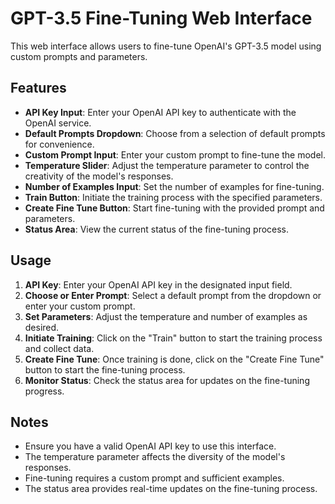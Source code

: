 # GPT-3.5 Fine-Tuning Web Interface

This web interface allows users to fine-tune OpenAI's GPT-3.5 model using custom prompts and parameters.

## Features

- **API Key Input**: Enter your OpenAI API key to authenticate with the OpenAI service.
- **Default Prompts Dropdown**: Choose from a selection of default prompts for convenience.
- **Custom Prompt Input**: Enter your custom prompt to fine-tune the model.
- **Temperature Slider**: Adjust the temperature parameter to control the creativity of the model's responses.
- **Number of Examples Input**: Set the number of examples for fine-tuning.
- **Train Button**: Initiate the training process with the specified parameters.
- **Create Fine Tune Button**: Start fine-tuning with the provided prompt and parameters.
- **Status Area**: View the current status of the fine-tuning process.

## Usage

1. **API Key**: Enter your OpenAI API key in the designated input field.
2. **Choose or Enter Prompt**: Select a default prompt from the dropdown or enter your custom prompt.
3. **Set Parameters**: Adjust the temperature and number of examples as desired.
4. **Initiate Training**: Click on the "Train" button to start the training process and collect data.
5. **Create Fine Tune**: Once training is done, click on the "Create Fine Tune" button to start the fine-tuning process.
6. **Monitor Status**: Check the status area for updates on the fine-tuning progress.


## Notes

- Ensure you have a valid OpenAI API key to use this interface.
- The temperature parameter affects the diversity of the model's responses.
- Fine-tuning requires a custom prompt and sufficient examples.
- The status area provides real-time updates on the fine-tuning process.

